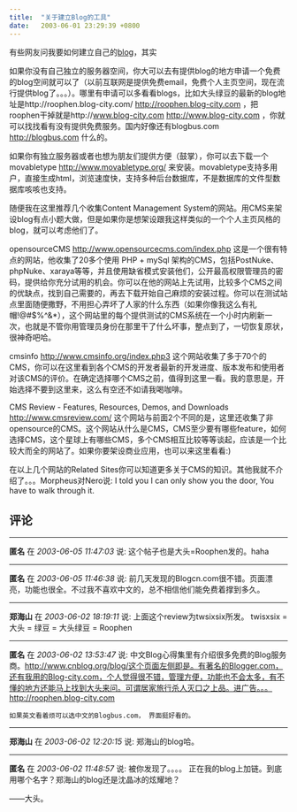 ```yaml
---
title:  "关于建立Blog的工具"
date:   2003-06-01 23:29:39 +0800
---
```


有些网友问我要如何建立自己的[blog](/2003/05/30/cnblog-org.html)，其实  

如果你没有自己独立的服务器空间，你大可以去有提供blog的地方申请一个免费的blog空间就可以了（以前互联网是提供免费email，免费个人主页空间，现在流行提供blog了。。。）。哪里有申请可以多看看blogs，比如大头绿豆的最新的blog地址是http://roophen.blog-city.com/ http://roophen.blog-city.com ，把roophen干掉就是http://www.blog-city.com http://www.blog-city.com ，你就可以找找看有没有提供免费服务。国内好像还有blogbus.com http://blogbus.com 什么的。  

如果你有独立服务器或者也想为朋友们提供方便（鼓掌），你可以去下载一个movabletype http://www.movabletype.org/ 来安装。movabletype支持多用户，直接生成html，浏览速度快，支持多种后台数据库，不是数据库的文件型数据库咳咳也支持。  

随便我在这里推荐几个收集Content Management System的网站。用CMS来架设blog有点小题大做，但是如果你是想架设跟我这样类似的一个个人主页风格的blog，就可以考虑他们了。  

opensourceCMS http://www.opensourcecms.com/index.php
这是一个很有特点的网站，他收集了20多个使用 PHP + mySql 架构的CMS，包括PostNuke、phpNuke、xaraya等等，并且使用缺省模式安装他们，公开最高权限管理员的密码，提供给你充分试用的机会。你可以在他的网站上先试用，比较多个CMS之间的优缺点，找到自己需要的，再去下载开始自己麻烦的安装过程。你可以在测试站点里面随便撒野，不用担心弄坏了人家的什么东西（如果你像我这么有礼帽!@#$%^&*），这个网站里的每个提供测试的CMS系统在一个小时内刷新一次，也就是不管你用管理员身份在那里干了什么坏事，整点到了，一切恢复原状，很神奇吧哈。  

cmsinfo http://www.cmsinfo.org/index.php3
这个网站收集了多于70个的CMS，你可以在这里看到各个CMS的开发者最新的开发进度、版本发布和使用者对该CMS的评价。在确定选择哪个CMS之前，值得到这里一看。我的意思是，开始选择不要到这里来，这么有空还不如请我喝咖啡。  

CMS Review - Features, Resources, Demos, and Downloads http://www.cmsreview.com/
这个网站与前面2个不同的是，这里还收集了非opensource的CMS。这个网站从什么是CMS，CMS至少要有哪些feature，如何选择CMS，这个星球上有哪些CMS，多个CMS相互比较等等谈起，应该是一个比较大而全的网站了。如果你要架设商业应用，也可以来这里看看:)  

在以上几个网站的Related Sites你可以知道更多关于CMS的知识。其他我就不介绍了。。。Morpheus对Nero说: I told you I can only show you the door, You have to walk through it.  


## 评论

*****
**匿名** 在 *2003-06-05 11:47:03* 说: 这个帖子也是大头=Roophen发的。haha

*****
**匿名** 在 *2003-06-05 11:46:38* 说: 前几天发现的Blogcn.com很不错。页面漂亮，功能也很全。不过我不喜欢中文的，总不相信他们能免费着撑到多久。

*****
**郑海山** 在 *2003-06-02 18:19:11* 说: 上面这个review为twsixsix所发。
twisxsix = 大头 = 绿豆 = 大头绿豆 = Roophen

*****
**匿名** 在 *2003-06-02 13:53:47* 说:     中文Blog心得集里有介绍很多免费的Blog服务商。http://www.cnblog.org/blog/这个页面左侧即是。有著名的Blogger.com，还有我用的Blog-city.com，个人觉得很不错，管理方便，功能也不会太多，有不懂的地方还能马上找到大头来问。可谓居家旅行杀人灭口之上品。进广告。。。http://roophen.blog-city.com

    如果英文看着烦可以选中文的Blogbus.com， 界面挺好看的。


*****
**郑海山** 在 *2003-06-02 12:20:15* 说: 郑海山的blog哈。

*****
**匿名** 在 *2003-06-02 11:48:57* 说: 被你发现了。。。。
正在我的blog上加链。到底用哪个名字？郑海山的blog还是沈晶冰的炫耀地？

――大头。

